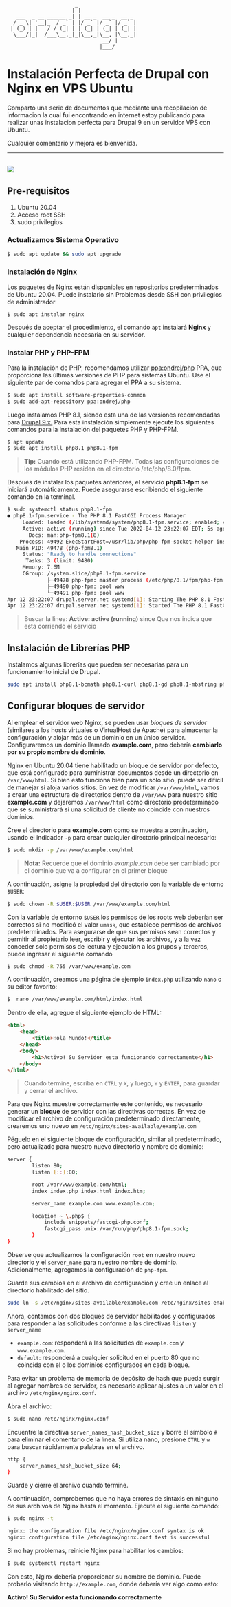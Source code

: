 ```
                      _                   
                     | |                  
   ___  _ __ ______ _| | __ _  __ _  __ _ 
  / _ \| '__|_  / _` | |/ _` |/ _` |/ _` |
 | (_) | |   / / (_| | | (_| | (_| | (_| |
  \___/|_|  /___\__,_|_|\__,_|\__, |\__,_|
                               __/ |      
                              |___/       
```

# Instalación Perfecta de Drupal con Nginx en VPS Ubuntu

Comparto una serie de documentos que mediante una recopilacion de informacion la cual fui encontrando en internet estoy publicando para realizar unas instalacion perfecta para Drupal 9 en un servidor VPS con Ubuntu.

Cualquier comentario y mejora es bienvenida. 

---
![](assets/20220412_180731_cdnlogo.com_drupal.svg)
 ---

## Pre-requisitos

1. Ubuntu 20.04
2. Acceso root SSH
3. sudo privilegios 

### Actualizamos Sistema Operativo
```bash
$ sudo apt update && sudo apt upgrade
```

### Instalación de Nginx
Los paquetes de Nginx están disponibles en repositorios predeterminados de Ubuntu 20.04. Puede instalarlo sin Problemas desde SSH con privilegios de administrador

```bash
$ sudo apt instalar nginx
```
Después de aceptar el procedimiento, el comando `apt` instalará **Nginx** y cualquier dependencia necesaria en su servidor.

### Instalar PHP y PHP-FPM

Para la instalación de PHP, recomendamos utilizar [ppa:ondrej/php](https://launchpad.net/~ondrej/+archive/ubuntu/php) PPA, que proporciona las últimas versiones de PHP para sistemas Ubuntu. Use el siguiente par de comandos para agregar el PPA a su sistema.

```bash
$ sudo apt install software-properties-common
$ sudo add-apt-repository ppa:ondrej/php
```
Luego instalamos PHP 8.1, siendo esta una de las versiones recomendadas para [Drupal 9.x.](https://www.drupal.org/docs/system-requirements/php-requirements) Para esta instalación simplemente ejecute los siguientes comandos para la instalación del paquetes PHP y PHP-FPM.

```bash
$ apt update
$ sudo apt install php8.1 php8.1-fpm
```

>  **Tip:** Cuando está utilizando PHP-FPM. Todas las configuraciones de los módulos PHP residen en el directorio /etc/php/8.0/fpm.

Después de instalar los paquetes anteriores, el servicio **php8.1-fpm** se iniciará automáticamente. Puede asegurarse escribiendo el siguiente comando en la terminal.
```bash
$ sudo systemctl status php8.1-fpm
● php8.1-fpm.service - The PHP 8.1 FastCGI Process Manager
     Loaded: loaded (/lib/systemd/system/php8.1-fpm.service; enabled; vendor preset: enabled)
     Active: active (running) since Tue 2022-04-12 23:22:07 EDT; 5s ago
       Docs: man:php-fpm8.1(8)
    Process: 49492 ExecStartPost=/usr/lib/php/php-fpm-socket-helper install /run/php/php-fpm.sock /etc/php/8.1/fpm/pool.d/www.conf 81 (code=exited, status=0/SUCCESS)
   Main PID: 49478 (php-fpm8.1)
     Status: "Ready to handle connections"
      Tasks: 3 (limit: 9480)
     Memory: 7.6M
     CGroup: /system.slice/php8.1-fpm.service
             ├─49478 php-fpm: master process (/etc/php/8.1/fpm/php-fpm.conf)
             ├─49490 php-fpm: pool www
             └─49491 php-fpm: pool www
Apr 12 23:22:07 drupal.server.net systemd[1]: Starting The PHP 8.1 FastCGI Process Manager...
Apr 12 23:22:07 drupal.server.net systemd[1]: Started The PHP 8.1 FastCGI Process Manager.
```
> Buscar la linea: **Active: active (running)** since Que nos indica que esta corriendo el servicio

## Instalación de Librerías PHP

Instalamos algunas librerías que pueden ser necesarias para un funcionamiento inicial de Drupal. 

```bash
sudo apt install php8.1-bcmath php8.1-curl php8.1-gd php8.1-mbstring php8.1-mysql php8.1-xml php8.1-zip
```

## Configurar bloques de servidor
Al emplear el servidor web Nginx, se pueden usar  _bloques de servidor_  (similares a los hosts virtuales o VirtualHost de Apache) para almacenar la configuración y alojar más de un dominio en un único servidor. Configuraremos un dominio llamado  **example.com**, pero debería  **cambiarlo por su propio nombre de dominio**. 

Nginx en Ubuntu 20.04 tiene habilitado un bloque de servidor por defecto, que está configurado para suministrar documentos desde un directorio en  `/var/www/html`. Si bien esto funciona bien para un solo sitio, puede ser difícil de manejar si aloja varios sitios. En vez de modificar  `/var/www/html`, vamos a crear una estructura de directorios dentro de  `/var/www`  para nuestro sitio  **example.com**  y dejaremos  `/var/www/html`  como directorio predeterminado que se suministrará si una solicitud de cliente no coincide con nuestros dominios.

Cree el directorio para  **example.com**  como se muestra a continuación, usando el indicador  `-p`  para crear cualquier directorio principal necesario:

```bash
$ sudo mkdir -p /var/www/example.com/html
```
> **Nota:** Recuerde que el dominio *example.com* debe ser cambiado por el dominio que va a configurar en el primer bloque

A continuación, asigne la propiedad del directorio con la variable de entorno  `$USER`:

```bash
$ sudo chown -R $USER:$USER /var/www/example.com/html
```
Con la variable de entorno `$USER` los permisos de los roots web deberían ser correctos si no modificó el valor  `umask`, que establece permisos de archivos predeterminados. Para asegurarse de que sus permisos sean correctos y permitir al propietario leer, escribir y ejecutar los archivos, y a la vez conceder solo permisos de lectura y ejecución a los grupos y terceros, puede ingresar el siguiente comando

```bash
$ sudo chmod -R 755 /var/www/example.com
```
A continuación, creamos una página de ejemplo  `index.php`  utilizando  `nano`  o su editor favorito:

```bash
$  nano /var/www/example.com/html/index.html
```

Dentro de ella, agregue el siguiente ejemplo de HTML:

```html
<html>
    <head>
        <title>Hola Mundo!</title>
    </head>
    <body>
        <h1>Activo! Su Servidor esta funcionando correctamente</h1>
    </body>
</html>
```

> Cuando termine, escriba en  `CTRL`  y  `X`, y luego,  `Y`  y  `ENTER`,
> para guardar y cerrar el archivo.

Para que Nginx muestre correctamente este contenido, es necesario generar un **bloque** de servidor con las directivas correctas. En vez de modificar el archivo de configuración predeterminado directamente, crearemos uno nuevo en `/etc/nginx/sites-available/example.com`

Péguelo en el siguiente bloque de configuración, similar al predeterminado, pero actualizado para nuestro nuevo directorio y nombre de dominio:

```bash
server {
        listen 80;
        listen [::]:80;

        root /var/www/example.com/html;
        index index.php index.html index.htm;

        server_name example.com www.example.com;

        location ~ \.php$ {
            include snippets/fastcgi-php.conf;
            fastcgi_pass unix:/var/run/php/php8.1-fpm.sock;
        }
}
```
Observe que actualizamos la configuración `root` en nuestro nuevo directorio y el `server_name` para nuestro nombre de dominio. Adicionalmente, agregamos la configuración de `php-fpm`.

Guarde sus cambios en el archivo de configuración y cree un enlace al directorio habilitado del sitio.

```bash 
sudo ln -s /etc/nginx/sites-available/example.com /etc/nginx/sites-enabled/example.com
```
Ahora, contamos con dos bloques de servidor habilitados y configurados para responder a las solicitudes conforme a las directivas  `listen`  y  `server_name` 

-   `example.com`: responderá a las solicitudes de  `example.com`  y  `www.example.com`.
-   `default`: responderá a cualquier solicitud en el puerto 80 que no coincida con el o los dominios configurados en cada bloque.

Para evitar un problema de memoria de depósito de hash que pueda surgir al agregar nombres de servidor, es necesario aplicar ajustes a un valor en el archivo  `/etc/nginx/nginx.conf`. 

Abra el archivo:
```bash
$ sudo nano /etc/nginx/nginx.conf
```
Encuentre la directiva `server_names_hash_bucket_size` y borre el símbolo `#` para eliminar el comentario de la línea. Si utiliza nano, presione `CTRL` y `w` para buscar rápidamente palabras en el archivo.

```bash
http {
    server_names_hash_bucket_size 64;
}
```

Guarde y cierre el archivo cuando termine.

A continuación, comprobemos que no haya errores de sintaxis en ninguno de sus archivos de Nginx hasta el momento. Ejecute el siguiente comando:

```bash 
$ sudo nginx -t

nginx: the configuration file /etc/nginx/nginx.conf syntax is ok
nginx: configuration file /etc/nginx/nginx.conf test is successful
```
Si no hay problemas, reinicie Nginx para habilitar los cambios:

```bash
$ sudo systemctl restart nginx
```
Con esto, Nginx debería proporcionar su nombre de dominio. Puede probarlo visitando `http://example.com`, donde debería ver algo como esto:

**Activo! Su Servidor esta funcionando correctamente**